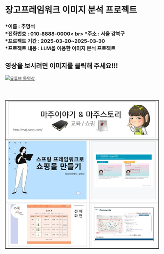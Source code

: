 <h1>장고프레임워크 이미지 분석 프로젝트</h1>

<h3>
*이름 : 추명석 <br>
*전화번호 : 010-8888-0000< br>
*주소 : 서울 강북구 <br>
*프로젝트 기간 : 2025-03-20~2025-03-30 <br>
*프로젝트 내용 : LLM을 이용한 이미지 분석 프로젝트
</h3>

<h2> 영상을 보시려면 이미지를 클릭해 주세요!!! </h2> 

[![유튜브 동영상](https://img.youtube.com/vi/cgz6o06AQPE/0.jpg)](https://www.youtube.com/watch?v=cgz6o06AQPE)

<br> <br>

<table border=1  width=100%>
<tr  >
  
  <td colspan="2" > <img src="https://github.com/qqq354/DjangoProject/blob/master/readme/0.JPG?raw=true"  />  </td>
  
</tr>
  
<tr>
  <td  > <img src="https://github.com/qqq354/DjangoProject/blob/master/readme/1.JPG?raw=true"  />  </td>
  
  <td  > <img src="https://github.com/qqq354/DjangoProject/blob/master/readme/2.JPG?raw=true"  />  </td>
</tr>  

<tr>
  <td  > <img src="https://github.com/qqq354/DjangoProject/blob/master/readme/3.JPG?raw=true"  />  </td>
  
  <td  > <img src="https://github.com/qqq354/DjangoProject/blob/master/readme/4.JPG?raw=true"  />  </td>
</tr>  

</table>
